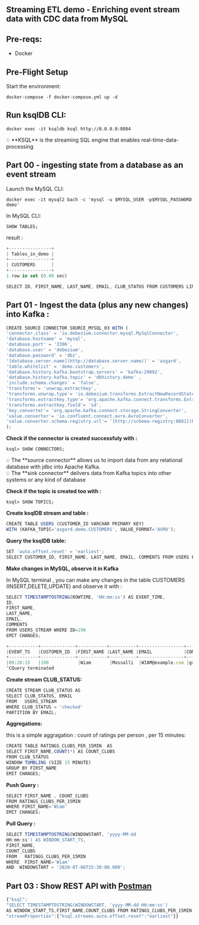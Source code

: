 ## ******Streaming ETL demo - Enriching event stream data with CDC data from MySQL******

## ****Pre-reqs:****

- Docker

## **Pre-Flight Setup**

Start the environment:

`docker-compose -f docker-compose.yml up -d`

## ****Run ksqlDB CLI:****

`docker exec -it ksqldb ksql http://0.0.0.0:8084`

<aside>
💡 **KSQL** is the streaming SQL engine that enables real-time-data-processing

</aside>

## ****Part 00 - ingesting state from a database as an event stream****

Launch the MySQL CLI:

`docker exec -it mysql2 bach -c 'mysql -u $MYSQL_USER -p$MYSQL_PASSWORD demo'` 

In MySQL CLI:

`SHOW TABLES;`

result :

```jsx
+----------------+
| Tables_in_demo |
+----------------+
| CUSTOMERS      |
+----------------+
1 row in set (0.00 sec)
```

```jsx
SELECT ID, FIRST_NAME, LAST_NAME, EMAIL, CLUB_STATUS FROM CUSTOMERS LIMIT 5;
```

## ****Part 01 - Ingest the data (plus any new changes) into Kafka :****

```jsx
CREATE SOURCE CONNECTOR SOURCE_MYSQL_03 WITH (
'connector.class' = 'io.debezium.connector.mysql.MySqlConnector',
'database.hostname' = 'mysql',
'database.port' = '3306',
'database.user' = 'debezium',
'database.password' = 'dbz',
'[database.server.name](http://database.server.name/)' = 'asgard',
'table.whitelist' = 'demo.customers',
'database.history.kafka.bootstrap.servers' = 'kafka:29092',
'database.history.kafka.topic' = 'dbhistory.demo' ,
'include.schema.changes' = 'false',
'transforms'= 'unwrap,extractkey',
'transforms.unwrap.type'= 'io.debezium.transforms.ExtractNewRecordState',
'transforms.extractkey.type'= 'org.apache.kafka.connect.transforms.ExtractField$Key',
'transforms.extractkey.field'= 'id',
'key.converter'= 'org.apache.kafka.connect.storage.StringConverter',
'value.converter'= 'io.confluent.connect.avro.AvroConverter',
'value.converter.schema.registry.url'= '[http://schema-registry:8081](http://schema-registry:8081/)'
);
```

**Check if the connector is created successfuly with :**

`ksql> SHOW CONNECTORS;`

<aside>
💡 The **source connector** allows us to import data from any relational database with jdbc into Apache Kafka.

</aside>

<aside>
💡 The **sink connector** delivers data from Kafka topics into other systems or any kind of database

</aside>

**Check if the topic is created too with :**

`ksql> SHOW TOPICS;`

**Create ksqlDB stream and table :**

```jsx
CREATE TABLE USERS (CUSTOMER_ID VARCHAR PRIMARY KEY)
WITH (KAFKA_TOPIC='asgard.demo.CUSTOMERS', VALUE_FORMAT='AVRO');
```

**Query the ksqlDB table:**

```jsx
SET 'auto.offset.reset' = 'earliest';
SELECT CUSTOMER_ID, FIRST_NAME, LAST_NAME, EMAIL, COMMENTS FROM USERS EMIT CHANGES LIMIT 5;
```

****Make changes in MySQL, observe it in Kafka****

In MySQL terminal , you can make any changes in the table CUSTOMERS (INSERT,DELETE,UPDATE) and observe it with :

```jsx
SELECT TIMESTAMPTOSTRING(ROWTIME, 'HH:mm:ss') AS EVENT_TIME,
ID,
FIRST_NAME,
LAST_NAME,
EMAIL,
COMMENTS
FROM USERS_STREAM WHERE ID=190
EMIT CHANGES;
```

```jsx
+-----------+-------------+-----------+----------+-----------------+------------+
|EVENT_TS   |CUSTOMER_ID  |FIRST_NAME |LAST_NAME |EMAIL            |COMMENTS    |
+-----------+-------------+-----------+----------+-----------------+------------+
|09:20:15   |190           |Wiam       |Mossalli  |WIAM@example.com |great      |
^CQuery terminated
```

**Create stream CLUB_STATUS:**

```jsx
CREATE STREAM CLUB_STATUS AS
SELECT CLUB_STATUS, EMAIL
FROM   USERS_STREAM
WHERE CLUB_STATUS = 'checked'
PARTITION BY EMAIL;
```

**Aggregations:**

this is a simple aggragation : count of ratings per person , per 15 minutes: 

```jsx
CREATE TABLE RATINGS_CLUBS_PER_15MIN  AS
SELECT FIRST_NAME,COUNT(*) AS COUNT_CLUBS
FROM CLUB_STATUS
WINDOW TUMBLING (SIZE 15 MINUTE)
GROUP BY FIRST_NAME
EMIT CHANGES;
```

**Push Query :** 

```jsx
SELECT FIRST_NAME , COUNT_CLUBS
FROM RATINGS_CLUBS_PER_15MIN
WHERE FIRST_NAME='Wiam'
EMIT CHANGES;
```

**Pull Query :**

```jsx
SELECT TIMESTAMPTOSTRING(WINDOWSTART, 'yyyy-MM-dd
HH:mm:ss') AS WINDOW_START_TS,
FIRST_NAME,
COUNT_CLUBS
FROM   RATINGS_CLUBS_PER_15MIN
WHERE  FIRST_NAME='Wiam'
AND  WINDOWSTART > '2020-07-06T15:30:00.000';
```

## Part 03 : Show REST API with [Postman](https://github.com/confluentinc/demo-scene/blob/master/build-a-streaming-pipeline/ksqlDB.postman_collection.json)


```jsx
{"ksql":
"SELECT TIMESTAMPTOSTRING(WINDOWSTART, 'yyyy-MM-dd HH:mm:ss')
AS WINDOW_START_TS,FIRST_NAME,COUNT_CLUBS FROM RATINGS_CLUBS_PER_15MIN;",
"streamProperties":{"ksql.streams.auto.offset.reset":"earliest"}}
```
